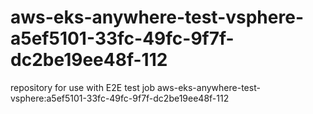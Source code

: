 # aws-eks-anywhere-test-vsphere-a5ef5101-33fc-49fc-9f7f-dc2be19ee48f-112
repository for use with E2E test job aws-eks-anywhere-test-vsphere:a5ef5101-33fc-49fc-9f7f-dc2be19ee48f-112
